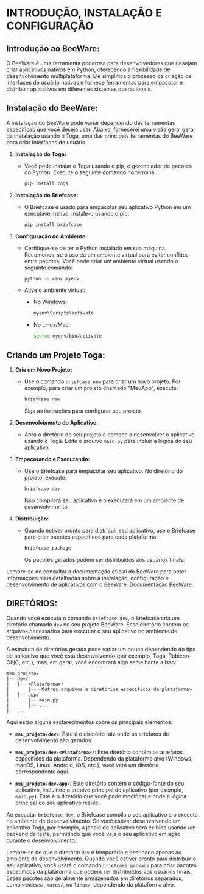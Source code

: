 # INTRODUÇÃO, INSTALAÇÃO E CONFIGURAÇÃO
## Introdução ao BeeWare:
O BeeWare é uma ferramenta poderosa para desenvolvedores que desejam criar aplicativos nativos em Python, oferecendo a flexibilidade de desenvolvimento multiplataforma. Ele simplifica o processo de criação de interfaces de usuário nativas e fornece ferramentas para empacotar e distribuir aplicativos em diferentes sistemas operacionais.

## Instalação do BeeWare:
A instalação do BeeWare pode variar dependendo das ferramentas específicas que você deseja usar. Abaixo, fornecerei uma visão geral geral da instalação usando o Toga, uma das principais ferramentas do BeeWare para criar interfaces de usuário.

1. **Instalação do Toga:**
   - Você pode instalar o Toga usando o pip, o gerenciador de pacotes do Python. Execute o seguinte comando no terminal:

     ```bash
     pip install toga
     ```

2. **Instalação do Briefcase:**
   - O Briefcase é usado para empacotar seu aplicativo Python em um executável nativo. Instale-o usando o pip:

     ```bash
     pip install briefcase
     ```

3. **Configuração do Ambiente:**
   - Certifique-se de ter o Python instalado em sua máquina. Recomenda-se o uso de um ambiente virtual para evitar conflitos entre pacotes. Você pode criar um ambiente virtual usando o seguinte comando:

     ```bash
     python -m venv myenv
     ```

   - Ative o ambiente virtual:

     - No Windows:

       ```bash
       myenv\Scripts\activate
       ```

     - No Linux/Mac:

       ```bash
       source myenv/bin/activate
       ```

## Criando um Projeto Toga:
1. **Crie um Novo Projeto:**
   - Use o comando `briefcase new` para criar um novo projeto. Por exemplo, para criar um projeto chamado "MeuApp", execute:

     ```bash
     briefcase new
     ```

     Siga as instruções para configurar seu projeto.

2. **Desenvolvimento do Aplicativo:**
   - Abra o diretório do seu projeto e comece a desenvolver o aplicativo usando o Toga. Edite o arquivo `main.py` para incluir a lógica do seu aplicativo.

3. **Empacotando e Executando:**
   - Use o Briefcase para empacotar seu aplicativo. No diretório do projeto, execute:

     ```bash
     briefcase dev
     ```

     Isso compilará seu aplicativo e o executará em um ambiente de desenvolvimento.

4. **Distribuição:**
   - Quando estiver pronto para distribuir seu aplicativo, use o Briefcase para criar pacotes específicos para cada plataforma:

     ```bash
     briefcase package
     ```

     Os pacotes gerados podem ser distribuídos aos usuários finais.

Lembre-se de consultar a documentação oficial do BeeWare para obter informações mais detalhadas sobre a instalação, configuração e desenvolvimento de aplicativos com o BeeWare: [Documentação BeeWare](https://docs.beeware.org/en/latest/index.html).

## DIRETÓRIOS:
Quando você executa o comando `briefcase dev`, o Briefcase cria um diretório chamado `dev` no seu projeto BeeWare. Esse diretório contém os arquivos necessários para executar o seu aplicativo no ambiente de desenvolvimento.

A estrutura de diretórios gerada pode variar um pouco dependendo do tipo de aplicativo que você está desenvolvendo (por exemplo, Toga, Rubicon-ObjC, etc.), mas, em geral, você encontrará algo semelhante a isso:

```plaintext
meu_projeto/
|-- dev/
|   |-- <Plataforma>/
|       |-- <Outros arquivos e diretórios específicos da plataforma>
|   |-- app/
|       |-- main.py
|       |-- ...
|-- ...
```

Aqui estão alguns esclarecimentos sobre os principais elementos:

- **`meu_projeto/dev/`**: Este é o diretório raiz onde os artefatos de desenvolvimento são gerados.

- **`meu_projeto/dev/<Plataforma>/`**: Este diretório contém os artefatos específicos da plataforma. Dependendo da plataforma alvo (Windows, macOS, Linux, Android, iOS, etc.), você verá um diretório correspondente aqui.

- **`meu_projeto/dev/app/`**: Este diretório contém o código-fonte do seu aplicativo, incluindo o arquivo principal do aplicativo (por exemplo, `main.py`). Este é o diretório que você pode modificar e onde a lógica principal do seu aplicativo reside.

Ao executar `briefcase dev`, o Briefcase compila o seu aplicativo e o executa no ambiente de desenvolvimento. Se você estiver desenvolvendo um aplicativo Toga, por exemplo, a janela do aplicativo será exibida usando um backend de teste, permitindo que você veja o seu aplicativo em ação durante o desenvolvimento.

Lembre-se de que o diretório `dev` é temporário e destinado apenas ao ambiente de desenvolvimento. Quando você estiver pronto para distribuir o seu aplicativo, você usará o comando `briefcase package` para criar pacotes específicos da plataforma que podem ser distribuídos aos usuários finais. Esses pacotes são geralmente armazenados em diretórios separados, como `windows/`, `macos/`, ou `linux/`, dependendo da plataforma alvo.